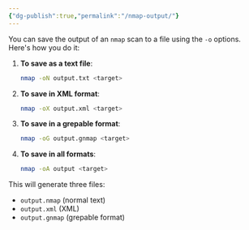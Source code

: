 ```yaml
---
{"dg-publish":true,"permalink":"/nmap-output/"}
---
```




You can save the output of an `nmap` scan to a file using the `-o` options. Here's how you do it:

1. **To save as a text file**:
   ```bash
   nmap -oN output.txt <target>
   ```

2. **To save in XML format**:
   ```bash
   nmap -oX output.xml <target>
   ```

3. **To save in a grepable format**:
   ```bash
   nmap -oG output.gnmap <target>
   ```

4. **To save in all formats**:
   ```bash
   nmap -oA output <target>
   ```

This will generate three files:
- `output.nmap` (normal text)
- `output.xml` (XML)
- `output.gnmap` (grepable format)